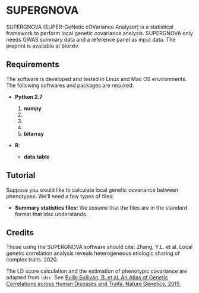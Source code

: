 # SUPERGNOVA

SUPERGNOVA (SUPER-GeNetic cOVariance Analyzer) is a statistical framework to perform local genetic covariance analysis. SUPERGNOVA only needs GWAS summary data and a reference panel as input data. The preprint is available at biorxiv.

## Requirements

The software is developed and tested in Linux and Mac OS environments. The following softwares and packages are required:

- **Python 2.7**
	1. **numpy**
	2. 
	3. 
	4. 
	2. **bitarray**
	
- **R**:
	- **data.table**

## Tutorial

Suppose you would like to calculate local genetic covariance between phenotypes. We'll need a few types of files:

- **Summary statistics files:** We assume that the files are in the standard format that ldsc understands. 

## Credits

Those using the SUPERGNOVA software should cite: Zhang, Y.L. et al. Local genetic correlation analysis reveals heterogeneous etiologic sharing of complex traits. 2020.

The LD score calculation  and the estimation of phenotypic covariance are adapted from `ldsc`. See [Bulik-Sullivan, B. et al. An Atlas of Genetic Correlations across Human Diseases and Traits. Nature Genetics, 2015.](https://www.nature.com/articles/ng.3406)